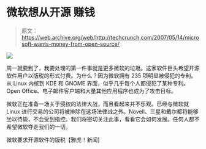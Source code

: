 # 微软想从开源 赚钱

> 原文：<https://web.archive.org/web/http://techcrunch.com/2007/05/14/microsoft-wants-money-from-open-source/>

![](img/c689657fab624d536ea0b0fe0fefd0dd.png)

周一就要到了，我要处理的第一件事就是更多微软的垃圾。这家软件巨头希望开源软件用户以版税的形式付费。为什么？因为微软拥有 235 项明显被侵犯的专利。从 Linux 内核到 KDE 和 GNOME 界面，似乎几乎每个人都侵犯了某种专利。Open Office、电子邮件客户端和大量其他应用程序也成为了攻击目标。

微软正在准备一场关于侵权的法律大战，而且看起来并不乐观。已经与微软就 Linux 进行交易的公司将被排除在这场法律战之外。Novell、三星和戴尔都将能够坐以待毙，不会受到指控。我们将密切关注此事，看看它会如何发展。任何人都不希望微软夺走我们的一切。

微软要求开源软件的版税【雅虎！新闻]